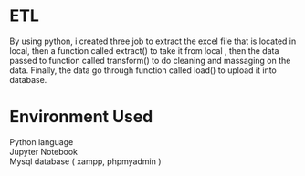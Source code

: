 # ETL
By using python, i created three job to extract the excel file that is located in local, then a function called extract() to take it from local , then the data passed to function called transform() to do cleaning and massaging on the data. Finally, the data go through function called load() to upload it into database.

# Environment Used
Python language <br>
Jupyter Notebook <br>
Mysql database ( xampp, phpmyadmin ) <br>

